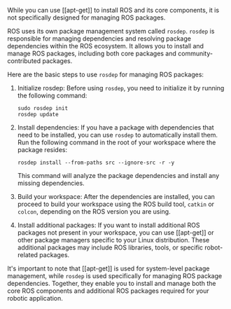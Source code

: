 While you can use [[apt-get]] to install ROS and its core components, it is not specifically designed for managing ROS packages.

ROS uses its own package management system called `rosdep`. `rosdep` is responsible for managing dependencies and resolving package dependencies within the ROS ecosystem. It allows you to install and manage ROS packages, including both core packages and community-contributed packages.

Here are the basic steps to use `rosdep` for managing ROS packages:

1. Initialize rosdep: Before using `rosdep`, you need to initialize it by running the following command:
   ```
   sudo rosdep init
   rosdep update
   ```

2. Install dependencies: If you have a package with dependencies that need to be installed, you can use `rosdep` to automatically install them. Run the following command in the root of your workspace where the package resides:
   ```
   rosdep install --from-paths src --ignore-src -r -y
   ```

   This command will analyze the package dependencies and install any missing dependencies.

3. Build your workspace: After the dependencies are installed, you can proceed to build your workspace using the ROS build tool, `catkin` or `colcon`, depending on the ROS version you are using.

4. Install additional packages: If you want to install additional ROS packages not present in your workspace, you can use [[apt-get]] or other package managers specific to your Linux distribution. These additional packages may include ROS libraries, tools, or specific robot-related packages.

It's important to note that [[apt-get]] is used for system-level package management, while `rosdep` is used specifically for managing ROS package dependencies. Together, they enable you to install and manage both the core ROS components and additional ROS packages required for your robotic application.